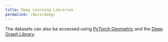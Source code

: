 ```yaml
---
title: Deep Learning Libraries
permalink: /docs/deep/
---
```

The datasets can also be accessed using [PyTorch Geometric](https://pytorch-geometric.readthedocs.io/en/latest/modules/datasets.html) and the [Deep Graph Library](https://docs.dgl.ai/en/0.4.x/api/python/data.html#graph-kernel-dataset).


